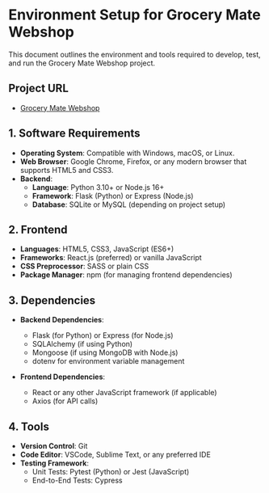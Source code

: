 # Environment Setup for Grocery Mate Webshop

This document outlines the environment and tools required to develop, test, and run the Grocery Mate Webshop project.

## Project URL
- [Grocery Mate Webshop](https://grocerymate.masterschool.com/)

## 1. Software Requirements

- **Operating System**: Compatible with Windows, macOS, or Linux.
- **Web Browser**: Google Chrome, Firefox, or any modern browser that supports HTML5 and CSS3.
- **Backend**: 
  - **Language**: Python 3.10+ or Node.js 16+
  - **Framework**: Flask (Python) or Express (Node.js)
  - **Database**: SQLite or MySQL (depending on project setup)
  
## 2. Frontend

- **Languages**: HTML5, CSS3, JavaScript (ES6+)
- **Frameworks**: React.js (preferred) or vanilla JavaScript
- **CSS Preprocessor**: SASS or plain CSS
- **Package Manager**: npm (for managing frontend dependencies)
  
## 3. Dependencies

- **Backend Dependencies**:
  - Flask (for Python) or Express (for Node.js)
  - SQLAlchemy (if using Python)
  - Mongoose (if using MongoDB with Node.js)
  - dotenv for environment variable management

- **Frontend Dependencies**:
  - React or any other JavaScript framework (if applicable)
  - Axios (for API calls)
  
## 4. Tools

- **Version Control**: Git
- **Code Editor**: VSCode, Sublime Text, or any preferred IDE
- **Testing Framework**: 
  - Unit Tests: Pytest (Python) or Jest (JavaScript)
  - End-to-End Tests: Cypress
  


